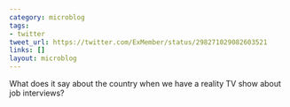 ```yaml
---
category: microblog
tags:
- twitter
tweet_url: https://twitter.com/ExMember/status/298271029082603521
links: []
layout: microblog
---
```

What does it say about the country when we have a reality TV show about job interviews?
